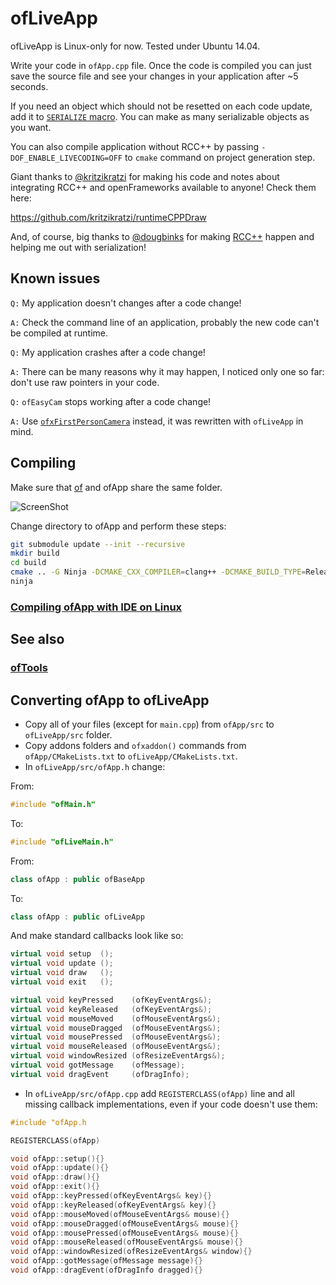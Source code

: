 ofLiveApp
=========

ofLiveApp is Linux-only for now. Tested under Ubuntu 14.04.

Write your code in `ofApp.cpp` file. Once the code is compiled you can just save the source file and see your changes in your application after ~5 seconds.

If you need an object which should not be resetted on each code update, add it to [`SERIALIZE` macro](https://github.com/ofnode/ofLiveApp/blob/18974f5/src/ofApp.h#L24). You can make as many serializable objects as you want.

You can also compile application without RCC++ by passing `-DOF_ENABLE_LIVECODING=OFF` to `cmake` command on project generation step.

Giant thanks to [@kritzikratzi](https://github.com/kritzikratzi) for making his code and notes about integrating RCC++ and openFrameworks available to anyone! Check them here:

https://github.com/kritzikratzi/runtimeCPPDraw

And, of course, big thanks to [@dougbinks](https://github.com/dougbinks) for making [RCC++](https://github.com/RuntimeCompiledCPlusPlus/RuntimeCompiledCPlusPlus) happen and helping me out with serialization!

Known issues
------------

`Q:` My application doesn't changes after a code change!

`A:` Check the command line of an application, probably the new code can't be compiled at runtime.

`Q:` My application crashes after a code change!

`A:` There can be many reasons why it may happen, I noticed only one so far: don't use raw pointers in your code.

`Q:` `ofEasyCam` stops working after a code change!

`A:` Use [`ofxFirstPersonCamera`](https://github.com/ofnode/ofxFirstPersonCamera) instead, it was rewritten with `ofLiveApp` in mind.

Compiling
---------

Make sure that [of](https://github.com/ofnode/of) and ofApp share the same folder.

![ScreenShot](http://i.imgur.com/xTQQYv4.png)

Change directory to ofApp and perform these steps:

```bash
git submodule update --init --recursive
mkdir build
cd build
cmake .. -G Ninja -DCMAKE_CXX_COMPILER=clang++ -DCMAKE_BUILD_TYPE=Release
ninja
```

### [Compiling ofApp with IDE on Linux](https://github.com/ofnode/of/wiki/Compiling-ofApp-with-IDE-on-Linux)


See also
--------

### [ofTools](https://github.com/ofnode/ofTools)


Converting ofApp to ofLiveApp
-----------------------------

 * Copy all of your files (except for `main.cpp`) from `ofApp/src` to `ofLiveApp/src` folder.
 * Copy addons folders and `ofxaddon()` commands from `ofApp/CMakeLists.txt` to `ofLiveApp/CMakeLists.txt`.
 * In `ofLiveApp/src/ofApp.h` change:

From:
```cpp
#include "ofMain.h"
```
To:
```cpp
#include "ofLiveMain.h"
```
From:
```cpp
class ofApp : public ofBaseApp
```
To:
```cpp
class ofApp : public ofLiveApp
```
And make standard callbacks look like so:
```cpp
virtual void setup  ();
virtual void update ();
virtual void draw   ();
virtual void exit   ();

virtual void keyPressed    (ofKeyEventArgs&);
virtual void keyReleased   (ofKeyEventArgs&);
virtual void mouseMoved    (ofMouseEventArgs&);
virtual void mouseDragged  (ofMouseEventArgs&);
virtual void mousePressed  (ofMouseEventArgs&);
virtual void mouseReleased (ofMouseEventArgs&);
virtual void windowResized (ofResizeEventArgs&);
virtual void gotMessage    (ofMessage);
virtual void dragEvent     (ofDragInfo);
```

  * In `ofLiveApp/src/ofApp.cpp` add `REGISTERCLASS(ofApp)` line and all missing callback implementations, even if your code doesn't use them:

```cpp
#include "ofApp.h

REGISTERCLASS(ofApp)

void ofApp::setup(){}
void ofApp::update(){}
void ofApp::draw(){}
void ofApp::exit(){}
void ofApp::keyPressed(ofKeyEventArgs& key){}
void ofApp::keyReleased(ofKeyEventArgs& key){}
void ofApp::mouseMoved(ofMouseEventArgs& mouse){}
void ofApp::mouseDragged(ofMouseEventArgs& mouse){}
void ofApp::mousePressed(ofMouseEventArgs& mouse){}
void ofApp::mouseReleased(ofMouseEventArgs& mouse){}
void ofApp::windowResized(ofResizeEventArgs& window){}
void ofApp::gotMessage(ofMessage message){}
void ofApp::dragEvent(ofDragInfo dragged){}
```
